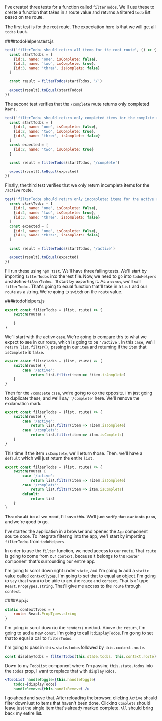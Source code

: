 I've created three tests for a function called `filterTodos`. We'll use these to create a function that takes in a route value and returns a filtered `todo` list based on the route.

The first test is for the root route. The expectation here is that we will get all `todos` back. 

####todoHelpers.test.js
```jsx
test('filterTodos should return all items for the root route', () => {
  const startTodos = [
    {id:1, name: 'one', isComplete: false},
    {id:2, name: 'two', isComplete: true},
    {id:3, name: 'three', isComplete: false}
  ]

  const result = filterTodos(startTodos, '/')

  expect(result).toEqual(startTodos)
})
```

The second test verifies that the `/complete` route returns only completed items. 

```jsx
test('filterTodos should return only completed items for the complete route', () => {
  const startTodos = [
    {id:1, name: 'one', isComplete: false},
    {id:2, name: 'two', isComplete: true},
    {id:3, name: 'three', isComplete: false}
  ]
  const expected = [
    {id:2, name: 'two', isComplete: true}
  ]

  const result = filterTodos(startTodos, '/complete')

  expect(result).toEqual(expected)
})
```

Finally, the third test verifies that we only return incomplete items for the `/active` route.

```jsx
test('filterTodos should return only incompleted items for the active route', () => {
  const startTodos = [
    {id:1, name: 'one', isComplete: false},
    {id:2, name: 'two', isComplete: true},
    {id:3, name: 'three', isComplete: false}
  ]
  const expected = [
    {id:1, name: 'one', isComplete: false},
    {id:3, name: 'three', isComplete: false}
  ]

  const result = filterTodos(startTodos, '/active')

  expect(result).toEqual(expected)
})
```

I'll run these using `npm test`. We'll have three failing tests. We'll start by importing `filterTodos` into the test file. Now, we need to go into `todoHelpers` and define `filterTodos`. I'll start by exporting it. As a `const`, we'll call `filterTodos`. That's going to equal function that'll take in a `list` and our `route` as a string. We're going to `switch` on the `route` value.

####todoHelpers.js
```jsx
export const filterTodos = (list, route) => {
    switch(route) {

    }
}
```

We'll start with the active `case`. We're going to compare this to what we expect to see in our route, which is going to be `'/active'`. In this `case`, we'll `return list.filter()`, passing in our `item` and returning if the `item` that `isComplete` is `false`. 

```jsx
export const filterTodos = (list, route) => {
    switch(route) {
        case '/active':
            return list.filter(item => !item.isComplete)
    }
}
```

Then for the `/complete` `case`, we're going to do the opposite.
I'm just going to duplicate these, and we'll say `'/complete'` here. We'll remove the exclamation mark. 

```jsx
export const filterTodos = (list, route) => {
    switch(route) {
        case '/active':
            return list.filter(item => !item.isComplete)
        case '/complete':
            return list.filter(item => item.isComplete)
    }
}
```

This time if the item `isComplete`, we'll return those. Then, we'll have a `default` which will just return the entire `list`.

```jsx
export const filterTodos = (list, route) => {
    switch(route) {
        case '/active':
            return list.filter(item => !item.isComplete)
        case '/complete':
            return list.filter(item => item.isComplete)
        default: 
            return list
    }
}
```

That should be all we need, I'll save this. We'll just verify that our tests pass, and we're good to go.

I've started the application in a browser and opened the `App` component source code. To integrate filtering into the app, we'll start by importing `filterTodos` from `todoHelpers`.

In order to use the `filter` function, we need access to our `route`. That `route` is going to come from our `context`, because it belongs to the `Router` component that's surrounding our entire app.

I'm going to scroll down right under `state`, and I'm going to add a `static` value called `contextTypes`. I'm going to set that to equal an object. I'm going to say that I want to be able to get the `route` and `context`. That is of type `React.PropTypes.string`. That'll give me access to the `route` through `context`.

####App.js
```jsx
static contextTypes = {
    route: React.PropTypes.string
}
```

I'm going to scroll down to the `render()` method. Above the `return`, I'm going to add a new `const`. I'm going to call it `displayTodos`. I'm going to set that to equal a call to `filterTodos`.

I'm going to pass in `this.state.todos` followed by `this.context.route`. 

```jsx
const displayTodos = filterTodos(this.state.todos, this.context.route)
```

Down to my `TodoList` component where I'm passing `this.state.todos` into the `todos` prop, I want to replace that with `displayTodos`.

```jsx
<TodoList handleToggle={this.handleToggle}
    todos={displayTodos}
    handleRemove={this.handleRemove} />
```

I go ahead and save that. After reloading the browser, clicking `Active` should filter down just to items that haven't been done. Clicking `Complete` should leave just the single item that's already marked complete. `All` should bring back my entire list.